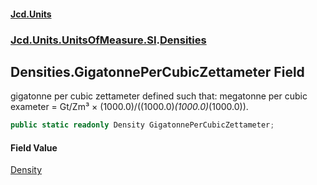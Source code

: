 #### [Jcd.Units](index.md 'index')

### [Jcd.Units.UnitsOfMeasure.SI](Jcd.Units.UnitsOfMeasure.SI.md 'Jcd.Units.UnitsOfMeasure.SI').[Densities](Densities.md 'Jcd.Units.UnitsOfMeasure.SI.Densities')

## Densities.GigatonnePerCubicZettameter Field

gigatonne per cubic zettameter defined such that: megatonne per cubic exameter = Gt/Zm³ ×
(1000.0)/((1000.0)*(1000.0)*(1000.0)).

```csharp
public static readonly Density GigatonnePerCubicZettameter;
```

#### Field Value

[Density](Density.md 'Jcd.Units.UnitTypes.Density')